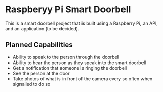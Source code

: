 # Raspberyy Pi Smart Doorbell

This is a smart doorbell project that is built using a Raspberry Pi, an API, and an application (to be decided).

## Planned Capabilities
- Ability to speak to the person through the doorbell
- Ability to hear the person as they speak into the smart doorbell
- Get a notification that someone is ringing the doorbell
- See the person at the door
- Take photos of what is in front of the camera every so often when signalled to do so
